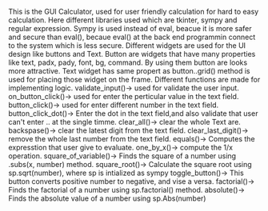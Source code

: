 This is the GUI Calculator, used for user friendly calculation for hard to easy calculation.
Here different libraries used which are tkinter, sympy and regular expression.
Sympy is used instead of eval, beacue it is more safer and secure than eval(), becaue eval() at the back end programmin connect to the system which is less secure.
Different widgets are used for the UI design like buttons and Text.
Button are widgets that have many properties like text, padx, pady, font, bg, command. By using them button are looks more attractive.
Text widget has same propert as button..grid() method is used for placing those widget on the frame.
Different functions are made for implementing logic.
validate_input()-> used for validate the user input.
on_button_click()-> used for enter the perticular  value in the text field.
button_click()-> used for enter different number in the text field.
button_click_dot()-> Enter the dot in the text field,and also validate that user can't enter .. at the single timme.
clear_all()-> clear the whole Text are.
backspase()-> clear the latest digit from the text field.
clear_last_digit()-> remove the whole last number from the text field.
equals()-> Computes the expresstion that user give to evaluate.
one_by_x()-> compute the 1/x operation.
square_of_variable()-> Finds the square of a number using .subs(x, number) method.
square_root()-> Calculate the square root using sp.sqrt(number), where sp is intialized as sympy
toggle_button()-> This button converts positive number to negative, and vise a versa.
factorial()-> Finds the factorial of a number using sp.factorial() method.
absolute()-> Finds the absolute value of a number using sp.Abs(number)
